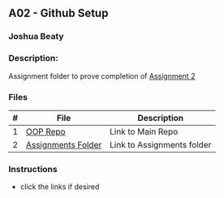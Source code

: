 ## A02 - Github Setup
### Joshua Beaty
### Description:
Assignment folder to prove completion of [Assignment 2](https://github.com/rugbyprof/3013-Algorithms/tree/master/Assignments/02-A02)

### Files

|   #   | File            | Description                                        |
| :---: | --------------- | -------------------------------------------------- |
|   1   | [OOP Repo](https://github.com/Majestic-Joker/3013-Algorithms-Beaty)       | Link to Main Repo |
|   2   | [Assignments Folder](../Assignments/)      | Link to Assignments folder |

### Instructions

- click the links if desired